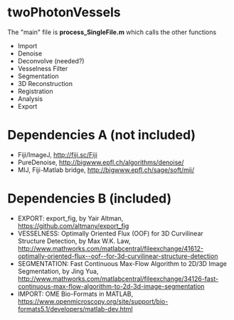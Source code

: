 # twoPhotonVessels

The "main" file is <b>process_SingleFile.m</b> which calls the other functions
- Import
- Denoise
- Deconvolve (needed?)
- Vesselness Filter
- Segmentation
- 3D Reconstruction
- Registration
- Analysis
- Export

# Dependencies A (not included)

* Fiji/ImageJ, http://fiji.sc/Fiji
* PureDenoise, http://bigwww.epfl.ch/algorithms/denoise/
* MIJ, Fiji-Matlab bridge, http://bigwww.epfl.ch/sage/soft/mij/

# Dependencies B (included)

* EXPORT: export_fig, by Yair Altman, https://github.com/altmany/export_fig
* VESSELNESS: Optimally Oriented Flux (OOF) for 3D Curvilinear Structure Detection, by Max W.K. Law, http://www.mathworks.com/matlabcentral/fileexchange/41612-optimally-oriented-flux--oof--for-3d-curvilinear-structure-detection
* SEGMENTATION: Fast Continuous Max-Flow Algorithm to 2D/3D Image Segmentation, by Jing Yua, http://www.mathworks.com/matlabcentral/fileexchange/34126-fast-continuous-max-flow-algorithm-to-2d-3d-image-segmentation
* IMPORT: OME Bio-Formats in MATLAB, https://www.openmicroscopy.org/site/support/bio-formats5.1/developers/matlab-dev.html

